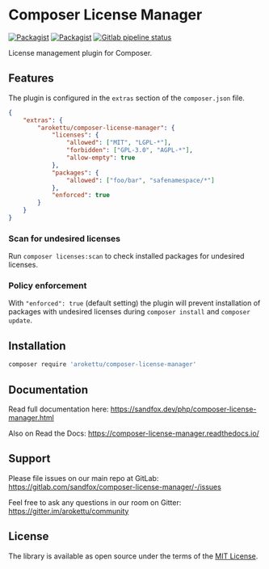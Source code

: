 # Composer License Manager

[![Packagist](https://img.shields.io/packagist/v/arokettu/composer-license-manager.svg?style=flat-square)](https://packagist.org/packages/arokettu/composer-license-manager)
[![Packagist](https://img.shields.io/packagist/l/arokettu/composer-license-manager.svg?style=flat-square)](https://opensource.org/licenses/MIT)
[![Gitlab pipeline status](https://img.shields.io/gitlab/pipeline/sandfox/composer-license-manager/master.svg?style=flat-square)](https://gitlab.com/sandfox/composer-license-manager/-/pipelines)

License management plugin for Composer.

## Features

The plugin is configured in the ``extras`` section of the ``composer.json`` file.

```json
{
    "extras": {
        "arokettu/composer-license-manager": {
            "licenses": {
                "allowed": ["MIT", "LGPL-*"],
                "forbidden": ["GPL-3.0", "AGPL-*"],
                "allow-empty": true
            },
            "packages": {
                "allowed": ["foo/bar", "safenamespace/*"]
            },
            "enforced": true
        }
    }
}
```

### Scan for undesired licenses

Run ``composer licenses:scan`` to check installed packages for undesired licenses.

### Policy enforcement

With `"enforced": true` (default setting) the plugin will prevent installation of packages with undesired licenses during `composer install` and `composer update`. 

## Installation

```sh 
composer require 'arokettu/composer-license-manager'
```

## Documentation

Read full documentation here: <https://sandfox.dev/php/composer-license-manager.html>

Also on Read the Docs: <https://composer-license-manager.readthedocs.io/>

## Support

Please file issues on our main repo at GitLab: <https://gitlab.com/sandfox/composer-license-manager/-/issues>

Feel free to ask any questions in our room on Gitter: <https://gitter.im/arokettu/community>

## License

The library is available as open source under the terms of the [MIT License].

[MIT License]:  https://opensource.org/licenses/MIT
